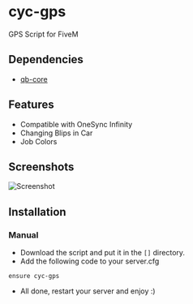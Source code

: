 # cyc-gps
GPS Script for FiveM

## Dependencies
- [qb-core](https://github.com/qbcore-framework/qb-core)

## Features
- Compatible with OneSync Infinity
- Changing Blips in Car
- Job Colors

## Screenshots
![Screenshot](https://media.discordapp.net/attachments/853248550985138196/1202417076455612426/image.png)

## Installation
### Manual
- Download the script and put it in the `[]` directory.
- Add the following code to your server.cfg
```
ensure cyc-gps
```
- All done, restart your server and enjoy :)

